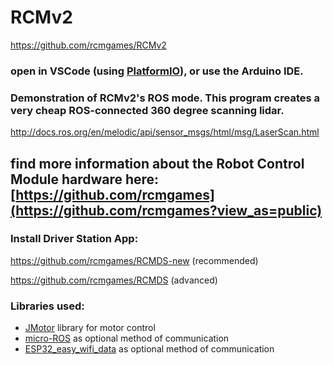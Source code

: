 # RCMv2
https://github.com/rcmgames/RCMv2
### open in VSCode (using [PlatformIO](https://platformio.org/platformio-ide)), or use the Arduino IDE.

### Demonstration of RCMv2's ROS mode. This program creates a very cheap ROS-connected 360 degree scanning lidar.

http://docs.ros.org/en/melodic/api/sensor_msgs/html/msg/LaserScan.html

## find more information about the Robot Control Module hardware here: [https://github.com/rcmgames](https://github.com/rcmgames?view_as=public)

### Install Driver Station App:

https://github.com/rcmgames/RCMDS-new (recommended)

https://github.com/rcmgames/RCMDS (advanced)

### Libraries used:
* [JMotor](https://github.com/joshua-8/JMotor) library for motor control
* [micro-ROS](https://micro.ros.org/) as optional method of communication
* [ESP32_easy_wifi_data](https://github.com/joshua-8/ESP32_easy_wifi_data) as optional method of communication

